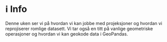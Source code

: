 # ℹ️ Info

Denne uken ser vi på hvordan vi kan jobbe med projeksjoner og hvordan vi reprojiserer romlige datasett. Vi tar også en titt på vanlige geometriske operasjoner og hvordan vi kan geokode data i GeoPandas.